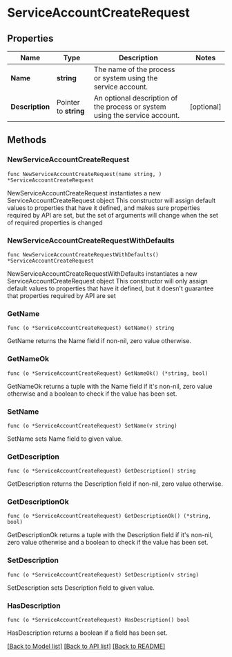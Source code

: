 # ServiceAccountCreateRequest

## Properties

Name | Type | Description | Notes
------------ | ------------- | ------------- | -------------
**Name** | **string** | The name of the process or system using the service account. | 
**Description** | Pointer to **string** | An optional description of the process or system using the service account. | [optional] 

## Methods

### NewServiceAccountCreateRequest

`func NewServiceAccountCreateRequest(name string, ) *ServiceAccountCreateRequest`

NewServiceAccountCreateRequest instantiates a new ServiceAccountCreateRequest object
This constructor will assign default values to properties that have it defined,
and makes sure properties required by API are set, but the set of arguments
will change when the set of required properties is changed

### NewServiceAccountCreateRequestWithDefaults

`func NewServiceAccountCreateRequestWithDefaults() *ServiceAccountCreateRequest`

NewServiceAccountCreateRequestWithDefaults instantiates a new ServiceAccountCreateRequest object
This constructor will only assign default values to properties that have it defined,
but it doesn't guarantee that properties required by API are set

### GetName

`func (o *ServiceAccountCreateRequest) GetName() string`

GetName returns the Name field if non-nil, zero value otherwise.

### GetNameOk

`func (o *ServiceAccountCreateRequest) GetNameOk() (*string, bool)`

GetNameOk returns a tuple with the Name field if it's non-nil, zero value otherwise
and a boolean to check if the value has been set.

### SetName

`func (o *ServiceAccountCreateRequest) SetName(v string)`

SetName sets Name field to given value.


### GetDescription

`func (o *ServiceAccountCreateRequest) GetDescription() string`

GetDescription returns the Description field if non-nil, zero value otherwise.

### GetDescriptionOk

`func (o *ServiceAccountCreateRequest) GetDescriptionOk() (*string, bool)`

GetDescriptionOk returns a tuple with the Description field if it's non-nil, zero value otherwise
and a boolean to check if the value has been set.

### SetDescription

`func (o *ServiceAccountCreateRequest) SetDescription(v string)`

SetDescription sets Description field to given value.

### HasDescription

`func (o *ServiceAccountCreateRequest) HasDescription() bool`

HasDescription returns a boolean if a field has been set.


[[Back to Model list]](../README.md#documentation-for-models) [[Back to API list]](../README.md#documentation-for-api-endpoints) [[Back to README]](../README.md)


